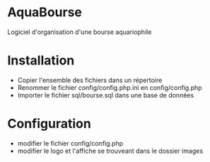 # AquaBourse
Logiciel d'organisation d'une bourse aquariophile

# Installation
- Copier l'ensemble des fichiers dans un répertoire
- Renommer le fichier config/config.php.ini en config/config.php
- Importer le fichier sql/bourse.sql dans une base de données

# Configuration
- modifier le fichier config/config.php
- modifier le logo et l'affiche se trouveant dans le dossier images

